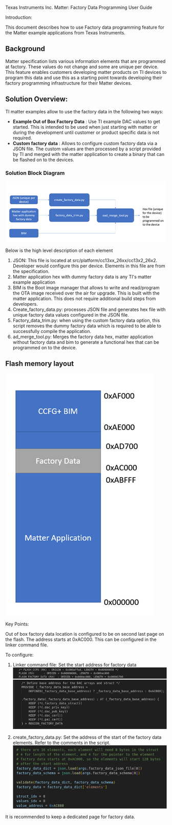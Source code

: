 Texas Instruments Inc. Matter: Factory Data Programming User Guide

Introduction:

This document describes how to use Factory data programming feature for the
Matter example applications from Texas Instruments.

## Background

Matter specification lists various information elements that are programmed at
factory. These values do not change and some are unique per device. This feature
enables customers developing matter products on TI devices to program this data
and use this as a starting point towards developing their factory programming
infrastructure for their Matter devices.

## Solution Overview:

TI matter examples allow to use the factory data in the following two ways:

-   **Example Out of Box Factory Data** : Use TI example DAC values to get
    started. This is intended to be used when just starting with matter or
    during the development until customer or product specific data is not
    required.
-   **Custom factory data** : Allows to configure custom factory data via a JSON
    file. The custom values are then processed by a script provided by TI and
    merged with the matter application to create a binary that can be flashed on
    to the devices.

### Solution Block Diagram

![Block Diagram](../../images/ti_factory_data_flow_chart.PNG)

Below is the high level description of each element

1. JSON: This file is located at src/platform/cc13xx_26xx/cc13x2_26x2. Developer
   would configure this per device. Elements in this file are from the
   specification.
2. Matter application hex with dummy factory data is any TI's matter example
   application
3. BIM is the Boot image manager that allows to write and read/program the OTA
   image received over the air for upgrade. This is built with the matter
   application. This does not require additional build steps from developers.
4. Create_factory_data.py: processes JSON file and generates hex file with
   unique factory data values configured in the JSON file.
5. Factory_data_trim.py: when using the custom factory data option, this script
   removes the dummy factory data which is required to be able to successfully
   compile the application.
6. ad_merge_tool.py: Merges the factory data hex, matter application without
   factory data and bim to generate a functional hex that can be programmed on
   to the device.

## Flash memory layout

![Memory Layout](../../images/ti_factory_data_memory_map.PNG)

Key Points:

Out of box factory data location is configured to be on second last page on the
flash. The address starts at 0xAC000. This can be configured in the linker
command file.

To configure:

1. Linker command file: Set the start address for factory data
   ![Linker snippet 1](../../images/ti_linker_factory_data_1.PNG)
   ![Linker snippet 2](../../images/ti_linker_factory_data_2.PNG)

2. create_factory_data.py: Set the address of the start of the factory data
   elements. Refer to the comments in the script.
   ![Factory Data creation script](../../images/ti_factory_data_mem_address_script.PNG)

It is recommended to keep a dedicated page for factory data.
